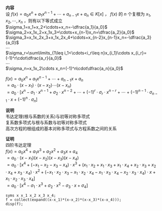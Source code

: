 **内容**  
设 $f(x)=a_0x^n+a_1x^{n-1}+\cdots+a_{n-1}x+a_n\in K[x]$ ， $f(x)$ 的 $n$ 个复根为 $x_1,x_2,\cdots,x_n$ ，则有以下等式成立  
$\sigma_1=x_1+x_2+\cdots+x_n=-\dfrac{a_1}{a_0}$  
$\sigma_2=x_1x_2+x_1x_3+\cdots+x_{n-1}x_n=\dfrac{a_2}{a_0}$  
$\sigma_3=x_1x_2x_3+x_1x_2x_4+\cdots+x_{n-2}x_{n-1}x_n=-\dfrac{a_3}{a_0}$  
$\cdots$  
$\sigma_r=\sum\limits_{1\leq i_1<\cdots<i_r\leq n}x_{i_1}\cdots x_{i_r}=(-1)^r\cdot\dfrac{a_r}{a_0}$  
$\cdots$  
$\sigma_n=x_1x_2\cdots x_n=(-1)^n\cdot\dfrac{a_n}{a_0}$  
  
$f(x)=a_0x^n+a_1x^{n-1}+\cdots+a_{n-1}x+a_n$  
$=a_0\cdot(x-x_1)\cdot(x-x_2)\cdots(x-x_n)$  
$=a_0\cdot[x^n-\sigma_1\cdot x^{n-1}+\sigma_2\cdot x^{n-2}+\cdots+(-1)^r\cdot\sigma_r\cdot x^{n-r}+\cdots+(-1)^{n-1}\cdot\sigma_{n-1}\cdot x+(-1)^n\cdot\sigma_n]$  
  
**说明**  
韦达定理(根与系数的关系)与初等对称多项式  
复系数多项式与根与系数与初等对称多项式  
高次方程的根组成的基本对称多项式与方程系数之间的关系  
  
**证明**  
四阶韦达定理  
$f(x)=a_0x^4+a_1x^3+a_2x^2+a_3x+a_4$  
$=a_0\cdot(x-x_1)(x-x_2)(x-x_3)(x-x_4)$  
$=a_0\cdot[x^4+(-x_1-x_2-x_3-x_4)\cdot x^3+(x_1\cdot x_2+x_1\cdot x_3+x_1\cdot x_4+x_2\cdot x_3+x_2\cdot x_4+x_3\cdot x_4)\cdot x^2+(-x_1\cdot x_2\cdot x_3-x_1\cdot x_2\cdot x_4-x_1\cdot x_3\cdot x_4-x_2\cdot x_3\cdot x_4)\cdot x+x_1\cdot x_2\cdot x_3\cdot x_4]$  
$=a_0\cdot[x^4-\sigma_1\cdot x^3+\sigma_2\cdot x^2-\sigma_3\cdot x+\sigma_4]$  
```  
syms x x_1 x_2 x_3 x_4;  
f = collect(expand((x-x_1)*(x-x_2)*(x-x_3)*(x-x_4)));  
disp(f);  
```  
